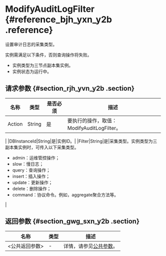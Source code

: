# ModifyAuditLogFilter {#reference_bjh_yxn_y2b .reference}

设置审计日志的采集类型。

实例需满足以下条件，否则查询操作将失败。

-   实例类型为三节点副本集实例。
-   实例状态为运行中。

## 请求参数 {#section_rjh_yvn_y2b .section}

|名称|类型|是否必须|描述|
|--|--|----|--|
|Action|String|是|要执行的操作，取值：ModifyAuditLogFilter。

|
|DBInstanceId|String|是|实例ID。|
|Filter|String|是|采集类型。实例类型为三副本集实例时，可传入以下采集类型。

-   admin：运维管控操作；
-   slow：慢日志；
-   query：查询操作；
-   insert：插入操作；
-   update：更新操作；
-   delete：删除操作；
-   command：协议命令。例如，aggregate聚合方法等。

|

## 返回参数 {#section_gwg_sxn_y2b .section}

|名称|类型|描述|
|--|--|--|
|<公共返回参数\>|-|详情，请参见[公共参数](https://help.aliyun.com/document_detail/26224.html)。|

